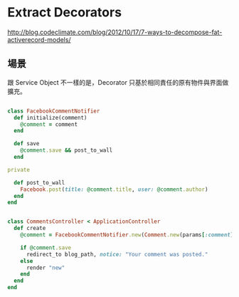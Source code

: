 # Extract Decorators

<http://blog.codeclimate.com/blog/2012/10/17/7-ways-to-decompose-fat-activerecord-models/>

## 場景

跟 Service Object 不一樣的是，Decorator 只基於相同責任的原有物件與界面做擴充。

``` ruby

class FacebookCommentNotifier
  def initialize(comment)
    @comment = comment
  end

  def save
    @comment.save && post_to_wall
  end

private

  def post_to_wall
    Facebook.post(title: @comment.title, user: @comment.author)
  end
end

```

``` ruby

class CommentsController < ApplicationController
  def create
    @comment = FacebookCommentNotifier.new(Comment.new(params[:comment]))

    if @comment.save
      redirect_to blog_path, notice: "Your comment was posted."
    else
      render "new"
    end
  end
end

```

